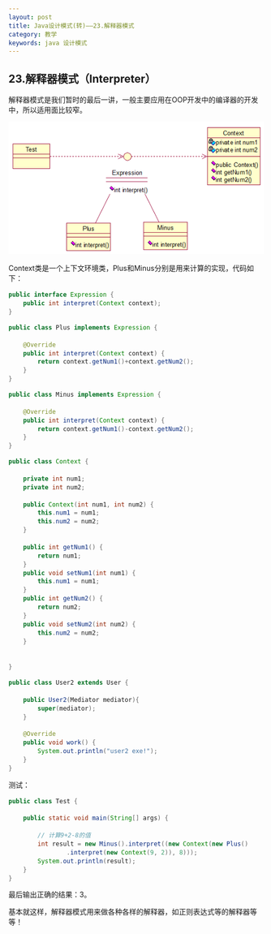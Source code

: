 ```yaml
---
layout: post
title: Java设计模式(转)——23.解释器模式
category: 教学
keywords: java 设计模式
---
```


## 23.解释器模式（Interpreter）

解释器模式是我们暂时的最后一讲，一般主要应用在OOP开发中的编译器的开发中，所以适用面比较窄。

<img src="/assets/img/content34.png">

Context类是一个上下文环境类，Plus和Minus分别是用来计算的实现，代码如下：

``` java
public interface Expression {
	public int interpret(Context context);
}
```

``` java
public class Plus implements Expression {

	@Override
	public int interpret(Context context) {
		return context.getNum1()+context.getNum2();
	}
}
```

``` java
public class Minus implements Expression {

	@Override
	public int interpret(Context context) {
		return context.getNum1()-context.getNum2();
	}
}
```

``` java
public class Context {
	
	private int num1;
	private int num2;
	
	public Context(int num1, int num2) {
		this.num1 = num1;
		this.num2 = num2;
	}
	
	public int getNum1() {
		return num1;
	}
	public void setNum1(int num1) {
		this.num1 = num1;
	}
	public int getNum2() {
		return num2;
	}
	public void setNum2(int num2) {
		this.num2 = num2;
	}
	
	
}
```

``` java
public class User2 extends User {

	public User2(Mediator mediator){
		super(mediator);
	}
	
	@Override
	public void work() {
		System.out.println("user2 exe!");
	}
}
```

测试：

``` java
public class Test {

	public static void main(String[] args) {

		// 计算9+2-8的值
		int result = new Minus().interpret((new Context(new Plus()
				.interpret(new Context(9, 2)), 8)));
		System.out.println(result);
	}
}
```

最后输出正确的结果：3。

基本就这样，解释器模式用来做各种各样的解释器，如正则表达式等的解释器等等！
